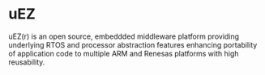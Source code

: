 uEZ
===

uEZ(r) is an open source, embeddded middleware platform providing underlying RTOS and processor abstraction features enhancing portability of application code to multiple ARM and Renesas platforms with high reusability. 